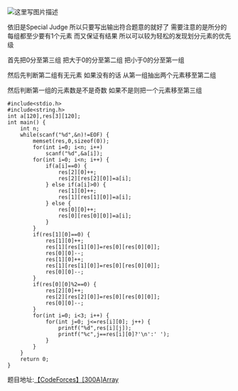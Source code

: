 ![这里写图片描述](http://img.blog.csdn.net/20160601015617493)

依旧是Special Judge
所以只要写出输出符合题意的就好了
需要注意的是所分的每组都至少要有1个元素
而又保证有结果
所以可以较为轻松的发现划分元素的优先级

首先把0分至第三组
把大于0的分至第二组
把小于0的分至第一组

然后先判断第二组有无元素
如果没有的话
从第一组抽出两个元素移至第二组

然后判断第一组的元素数是不是奇数
如果不是则把一个元素移至第三组


```
#include<stdio.h>
#include<string.h>
int a[120],res[3][120];
int main() {
	int n;
	while(scanf("%d",&n)!=EOF) {
		memset(res,0,sizeof(0));
		for(int i=0; i<n; i++)
			scanf("%d",&a[i]);
		for(int i=0; i<n; i++) {
			if(a[i]==0) {
				res[2][0]++;
				res[2][res[2][0]]=a[i];
			} else if(a[i]>0) {
				res[1][0]++;
				res[1][res[1][0]]=a[i];
			} else {
				res[0][0]++;
				res[0][res[0][0]]=a[i];
			}
		}
		if(res[1][0]==0) {
			res[1][0]++;
			res[1][res[1][0]]=res[0][res[0][0]];
			res[0][0]--;
			res[1][0]++;
			res[1][res[1][0]]=res[0][res[0][0]];
			res[0][0]--;
		}
		if(res[0][0]%2==0) {
			res[2][0]++;
			res[2][res[2][0]]=res[0][res[0][0]];
			res[0][0]--;
		}
		for(int i=0; i<3; i++) {
			for(int j=0; j<=res[i][0]; j++) {
				printf("%d",res[i][j]);
				printf("%c",j==res[i][0]?'\n':' ');
			}
		}
	}
	return 0;
}
```

题目地址:[【CodeForces】[300A]Array](http://codeforces.com/problemset/problem/300/A)